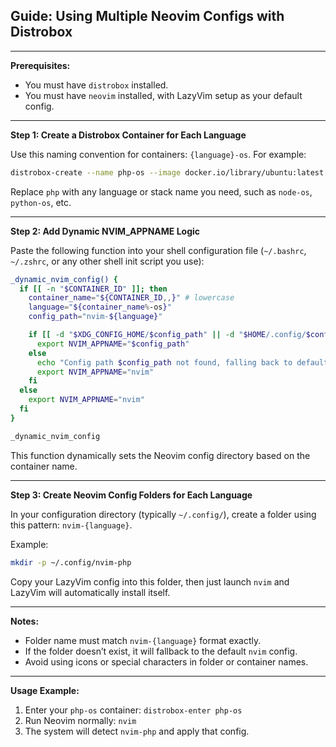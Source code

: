 
## **Guide: Using Multiple Neovim Configs with Distrobox**

---

**Prerequisites:**

* You must have `distrobox` installed.
* You must have `neovim` installed, with LazyVim setup as your default config.

---

**Step 1: Create a Distrobox Container for Each Language**

Use this naming convention for containers: `{language}-os`. For example:

```bash
distrobox-create --name php-os --image docker.io/library/ubuntu:latest
```

Replace `php` with any language or stack name you need, such as `node-os`, `python-os`, etc.

---

**Step 2: Add Dynamic NVIM\_APPNAME Logic**

Paste the following function into your shell configuration file (`~/.bashrc`, `~/.zshrc`, or any other shell init script you use):

```bash
_dynamic_nvim_config() {
  if [[ -n "$CONTAINER_ID" ]]; then
    container_name="${CONTAINER_ID,,}" # lowercase
    language="${container_name%-os}"
    config_path="nvim-${language}"

    if [[ -d "$XDG_CONFIG_HOME/$config_path" || -d "$HOME/.config/$config_path" ]]; then
      export NVIM_APPNAME="$config_path"
    else
      echo "Config path $config_path not found, falling back to default nvim config."
      export NVIM_APPNAME="nvim"
    fi
  else
    export NVIM_APPNAME="nvim"
  fi
}

_dynamic_nvim_config
```

This function dynamically sets the Neovim config directory based on the container name.

---

**Step 3: Create Neovim Config Folders for Each Language**

In your configuration directory (typically `~/.config/`), create a folder using this pattern: `nvim-{language}`.

Example:

```bash
mkdir -p ~/.config/nvim-php
```

Copy your LazyVim config into this folder, then just launch `nvim` and LazyVim will automatically install itself.

---

**Notes:**

* Folder name must match `nvim-{language}` format exactly.
* If the folder doesn’t exist, it will fallback to the default `nvim` config.
* Avoid using icons or special characters in folder or container names.

---

**Usage Example:**

1. Enter your `php-os` container:
   `distrobox-enter php-os`
2. Run Neovim normally:
   `nvim`
3. The system will detect `nvim-php` and apply that config.

